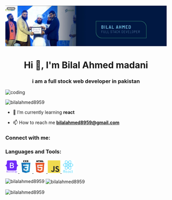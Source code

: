 ![logo](https://github.com/BilalAhmed8959/BilalAhmed8959/blob/main/Bilal.jpg)
<h1 align="center">Hi 👋, I'm Bilal Ahmed madani</h1>
<h3 align="center">i am a full stock web developer in pakistan</h3>
<img style="align="right"" alt="coding" width="400" src="https://cdn.dribbble.com/users/1162077/screenshots/3848914/programmer.gif">

<p align="left"> <img src="https://komarev.com/ghpvc/?username=bilalahmed8959&label=Profile%20views&color=0e75b6&style=flat" alt="bilalahmed8959" /> </p>

- 🌱 I’m currently learning **react**

- 📫 How to reach me **bilalahmed8959@gmail.com**

<h3 align="left">Connect with me:</h3>
<p align="left">
</p>

<h3 align="left">Languages and Tools:</h3>
<p align="left"> <a href="https://getbootstrap.com" target="_blank" rel="noreferrer"> <img src="https://raw.githubusercontent.com/devicons/devicon/master/icons/bootstrap/bootstrap-plain-wordmark.svg" alt="bootstrap" width="40" height="40"/> </a> <a href="https://www.w3schools.com/css/" target="_blank" rel="noreferrer"> <img src="https://raw.githubusercontent.com/devicons/devicon/master/icons/css3/css3-original-wordmark.svg" alt="css3" width="40" height="40"/> </a> <a href="https://www.w3.org/html/" target="_blank" rel="noreferrer"> <img src="https://raw.githubusercontent.com/devicons/devicon/master/icons/html5/html5-original-wordmark.svg" alt="html5" width="40" height="40"/> </a> <a href="https://developer.mozilla.org/en-US/docs/Web/JavaScript" target="_blank" rel="noreferrer"> <img src="https://raw.githubusercontent.com/devicons/devicon/master/icons/javascript/javascript-original.svg" alt="javascript" width="40" height="40"/> </a> <a href="https://reactjs.org/" target="_blank" rel="noreferrer"> <img src="https://raw.githubusercontent.com/devicons/devicon/master/icons/react/react-original-wordmark.svg" alt="react" width="40" height="40"/> </a> </p>

<p><img align="left" src="https://github-readme-stats.vercel.app/api/top-langs?username=bilalahmed8959&show_icons=true&locale=en&layout=compact" alt="bilalahmed8959" /></p>

<p>&nbsp;<img align="center" src="https://github-readme-stats.vercel.app/api?username=bilalahmed8959&show_icons=true&locale=en" alt="bilalahmed8959" /></p>

<p><img align="center" src="https://github-readme-streak-stats.herokuapp.com/?user=bilalahmed8959&" alt="bilalahmed8959" /></p>
